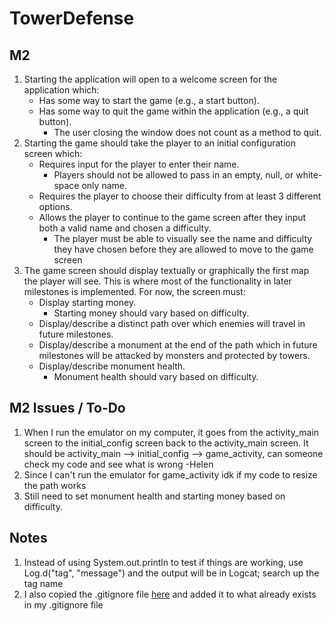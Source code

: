 # TowerDefense

## M2
1. Starting the application will open to a welcome screen for the application which:
    * Has some way to start the game (e.g., a start button).
    * Has some way to quit the game within the application (e.g., a quit button).
        * The user closing the window does not count as a method to quit.
2. Starting the game should take the player to an initial configuration screen which:
    * Requires input for the player to enter their name.
        * Players should not be allowed to pass in an empty, null, or white-space only name.
    * Requires the player to choose their difficulty from at least 3 different options.
    * Allows the player to continue to the game screen after they input both a valid name and chosen
    a difficulty.
        * The player must be able to visually see the name and difficulty they have chosen before
        they are allowed to move to the game screen
3. The game screen should display textually or graphically the first map the player will see. This
is where most of the functionality in later milestones is implemented. For now, the screen must:
    * Display starting money.
        * Starting money should vary based on difficulty.
    * Display/describe a distinct path over which enemies will travel in future milestones.
    * Display/describe a monument at the end of the path which in future milestones will be attacked
    by monsters and protected by towers.
    * Display/describe monument health.
        * Monument health should vary based on difficulty.

## M2 Issues / To-Do
1. When I run the emulator on my computer, it goes from the activity_main screen to the initial_config
screen back to the activity_main screen. It should be activity_main --> initial_config --> game_activity,
can someone check my code and see what is wrong -Helen
2. Since I can't run the emulator for game_activity idk if my code to resize the path works
3. Still need to set monument health and starting money based on difficulty.

## Notes
1. Instead of using System.out.println to test if things are working, use Log.d("tag", "message")
and the output will be in Logcat; search up the tag name
2. I also copied the .gitignore file [here](https://github.gatech.edu/gtobdes/M1_Android/blob/master/.gitignore)
and added it to what already exists in my .gitignore file